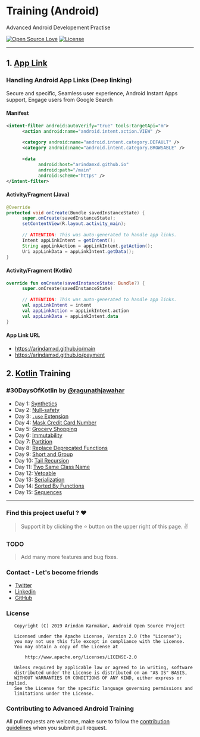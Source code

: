 # Training (Android)

Advanced Android Developement Practise

[![Open Source Love](https://badges.frapsoft.com/os/v1/open-source.svg?v=102)](https://opensource.org/licenses/Apache-2.0)
[![License](https://img.shields.io/badge/license-Apache%202.0-blue.svg)](https://github.com/arindamxd/certification-training/blob/master/LICENSE)

---

## 1. [App Link](https://developer.android.com/training/app-links)

### Handling Android App Links (Deep linking)
Secure and specific, Seamless user experience, Android Instant Apps support, Engage users from Google Search


#### Manifest

```xml
<intent-filter android:autoVerify="true" tools:targetApi="m">
      <action android:name="android.intent.action.VIEW" />
  
      <category android:name="android.intent.category.DEFAULT" />
      <category android:name="android.intent.category.BROWSABLE" />
  
      <data
            android:host="arindamxd.github.io"
            android:path="/main"
            android:scheme="https" />
</intent-filter>
```

#### Activity/Fragment (Java)

```java
@Override
protected void onCreate(Bundle savedInstanceState) {
      super.onCreate(savedInstanceState);
      setContentView(R.layout.activity_main);
      
      // ATTENTION: This was auto-generated to handle app links.
      Intent appLinkIntent = getIntent();
      String appLinkAction = appLinkIntent.getAction();
      Uri appLinkData = appLinkIntent.getData();
}
```

#### Activity/Fragment (Kotlin)

```kotlin
override fun onCreate(savedInstanceState: Bundle?) {
      super.onCreate(savedInstanceState)
      
      // ATTENTION: This was auto-generated to handle app links.
      val appLinkIntent = intent
      val appLinkAction = appLinkIntent.action
      val appLinkData = appLinkIntent.data
}
```

#### App Link URL

- https://arindamxd.github.io/main
- https://arindamxd.github.io/payment

## 2. [Kotlin](https://kotlinlang.org/) Training

### #30DaysOfKotlin by [@ragunathjawahar](https://github.com/ragunathjawahar)

- Day 1: [Synthetics](app/src/main/java/com/arindam/certification/training/kotlin/Synthetics.kt)
- Day 2: [Null-safety](app/src/main/java/com/arindam/certification/training/kotlin/NullSafety.kt)
- Day 3: [`.use` Extension](app/src/main/java/com/arindam/certification/training/kotlin/UseExtension.kt)
- Day 4: [Mask Credit Card Number](app/src/main/java/com/arindam/certification/training/kotlin/CreditCardNumberMask.kt)
- Day 5: [Grocery Shopping](app/src/main/java/com/arindam/certification/training/kotlin/GroceryShopping.kt)
- Day 6: [Immutability](app/src/main/java/com/arindam/certification/training/kotlin/Immutability.kt)
- Day 7: [Partition](app/src/main/java/com/arindam/certification/training/kotlin/Partition.kt)
- Day 8: [Replace Deprecated Functions](app/src/main/java/com/arindam/certification/training/kotlin/ReplaceDeprecated.kt)
- Day 9: [Short and Group](app/src/main/java/com/arindam/certification/training/kotlin/ShortAndGroup.kt)
- Day 10: [Tail Recursion](app/src/main/java/com/arindam/certification/training/kotlin/TailRecursion.kt)
- Day 11: [Two Same Class Name](app/src/main/java/com/arindam/certification/training/kotlin/SameClassName.kt)
- Day 12: [Vetoable](app/src/main/java/com/arindam/certification/training/kotlin/Vetoable.kt)
- Day 13: [Serialization](app/src/main/java/com/arindam/certification/training/kotlin/Serialization.kt)
- Day 14: [Sorted By Functions](app/src/main/java/com/arindam/certification/training/kotlin/SortedByFunctions.kt)
- Day 15: [Sequences](app/src/main/java/com/arindam/certification/training/kotlin/Sequences.kt)

---

### Find this project useful ? :heart:
> Support it by clicking the :star: button on the upper right of this page. :v:

### TODO

> Add many more features and bug fixes.

### Contact - Let's become friends

- [Twitter](https://twitter.com/arindamxd)
- [Linkedin](https://in.linkedin.com/in/arindamxd)
- [GitHub](https://github.com/arindamxd)

### License

```
   Copyright (C) 2019 Arindam Karmakar, Android Open Source Project

   Licensed under the Apache License, Version 2.0 (the "License");
   you may not use this file except in compliance with the License.
   You may obtain a copy of the License at

       http://www.apache.org/licenses/LICENSE-2.0

   Unless required by applicable law or agreed to in writing, software
   distributed under the License is distributed on an "AS IS" BASIS,
   WITHOUT WARRANTIES OR CONDITIONS OF ANY KIND, either express or implied.
   See the License for the specific language governing permissions and
   limitations under the License.
```

### Contributing to Advanced Android Training

All pull requests are welcome, make sure to follow the [contribution guidelines](CONTRIBUTING.md) when you submit pull request.
